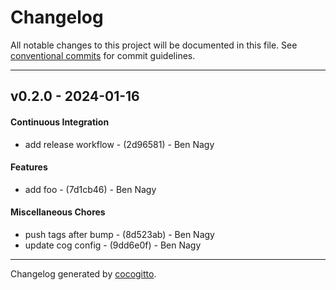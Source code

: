# Changelog
All notable changes to this project will be documented in this file. See [conventional commits](https://www.conventionalcommits.org/) for commit guidelines.

- - -
## v0.2.0 - 2024-01-16
#### Continuous Integration
- add release workflow - (2d96581) - Ben Nagy
#### Features
- add foo - (7d1cb46) - Ben Nagy
#### Miscellaneous Chores
- push tags after bump - (8d523ab) - Ben Nagy
- update cog config - (9dd6e0f) - Ben Nagy

- - -

Changelog generated by [cocogitto](https://github.com/cocogitto/cocogitto).